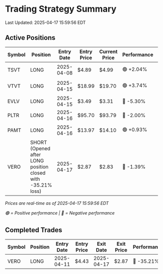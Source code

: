 # Trading Strategy Summary

Last Updated: 2025-04-17 15:59:56 EDT

## Active Positions

| Symbol | Position | Entry Date | Entry Price | Current Price | Performance | P/L per Share |
|--------|----------|------------|-------------|---------------|-------------|--------------|
| TSVT | LONG | 2025-04-08 | $4.89 | $4.99 | 🟢 +2.04% | 🟢 $+0.10 |
| VTVT | LONG | 2025-04-15 | $18.99 | $19.70 | 🟢 +3.74% | 🟢 $+0.71 |
| EVLV | LONG | 2025-04-15 | $3.49 | $3.31 | 🔴 -5.30% | 🔴 $-0.19 |
| PLTR | LONG | 2025-04-16 | $95.70 | $93.79 | 🔴 -2.00% | 🔴 $-1.91 |
| PAMT | LONG | 2025-04-16 | $13.97 | $14.10 | 🟢 +0.93% | 🟢 $+0.13 |
| VERO | SHORT (Opened after LONG position closed with -35.21% loss) | 2025-04-17 | $2.87 | $2.83 | 🔴 -1.39% | 🔴 $-0.04 |

*Prices are real-time as of 2025-04-17 15:59:56 EDT*

*🟢 = Positive performance | 🔴 = Negative performance*

## Completed Trades

| Symbol | Position | Entry Date | Entry Price | Exit Date | Exit Price | Performance |
|--------|----------|------------|-------------|-----------|------------|-------------|
| VERO | LONG | 2025-04-11 | $4.43 | 2025-04-17 | $2.87 | 🔴 -35.21% |